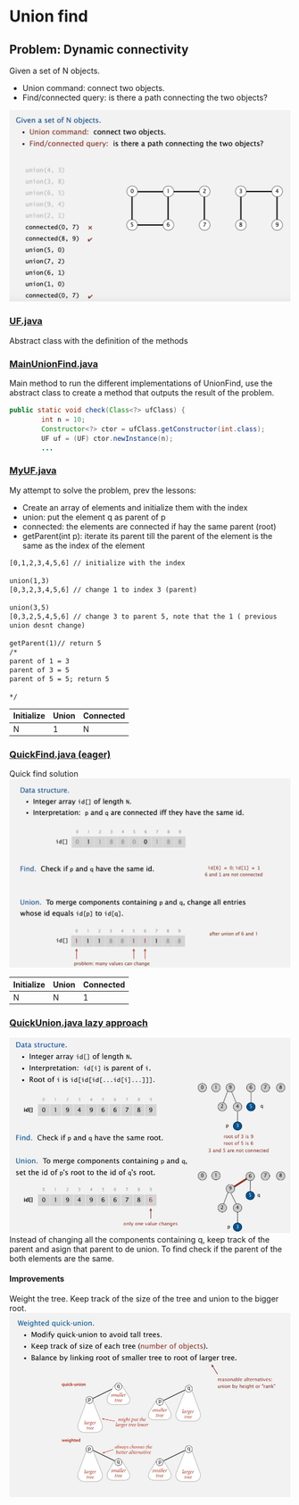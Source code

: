 # Union find
## Problem: Dynamic connectivity
Given a set of N objects. 
- Union command: connect two objects.
- Find/connected query: is there a path connecting the two objects?

![Union find statement](../../../r_assets/dynamic-connectivity.png)


### [UF.java](UF.java)
Abstract class with the definition of the methods

### [MainUnionFind.java](MainUnionFind.java)
Main method to run the different implementations of UnionFind, use the abstract class to create a method that outputs the result of the problem.
````java
public static void check(Class<?> ufClass) {
        int n = 10;
        Constructor<?> ctor = ufClass.getConstructor(int.class);
        UF uf = (UF) ctor.newInstance(n);
        ...

`````

### [MyUF.java](MyUF.java)
My attempt to solve the problem, prev the lessons:
- Create an array of elements and initialize them with the index
- union: put the element q as parent of p
- connected: the elements are connected if hay the same parent (root)
- getParent(int p): iterate its parent till the parent of the element is the same as the index of the element
```
[0,1,2,3,4,5,6] // initialize with the index

union(1,3)
[0,3,2,3,4,5,6] // change 1 to index 3 (parent)

union(3,5)
[0,3,2,5,4,5,6] // change 3 to parent 5, note that the 1 ( previous union desnt change)

getParent(1)// return 5
/*
parent of 1 = 3
parent of 3 = 5
parent of 5 = 5; return 5

*/
````

Initialize | Union | Connected
--- | --- | ---
N | 1 |N  

### [QuickFind.java (eager) ](QuickFind.java)
Quick find solution
![Quick find solution](../../../r_assets/quick-find.png)

Initialize | Union | Connected
--- | --- | ---
N | N | 1  


### [QuickUnion.java lazy approach](QuickUnion.java)
![Quick union solution](../../../r_assets/quick-union.jpg)
Instead of changing all the components containing q, keep track of the parent and asign that parent to de union. 
To find check if the parent of the both elements are the same.

#### Improvements
Weight the tree. Keep track of the size of the tree and union to the bigger root.
![Quick union improvements](../../../r_assets/quick-union-impr.jpg)



    
